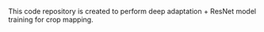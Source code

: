 This code repository is created to perform deep adaptation + ResNet model training for crop mapping.
